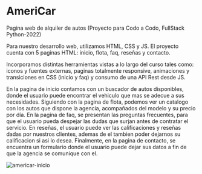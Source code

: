 # AmeriCar
Pagina web de alquiler de autos (Proyecto para Codo a Codo, FullStack Python-2022)


Para nuestro desarrollo web, utilizamos HTML, CSS y JS. El proyecto cuenta con 5 paginas HTML: inicio, flota, faq, reseñas y contacto.

Incorporamos distintas herramientas vistas a lo largo del curso tales como: iconos y fuentes externas, paginas totalmente responsive, animaciones y transiciones en CSS (inicio y faq) y consumo de una API Rest desde JS.

En la pagina de inicio contamos con un buscador de autos disponibles, donde el usuario puede encontrar el vehiculo que mas se adecue a sus necesidades.
Siguiendo con la pagina de flota, podemos ver un catalogo con los autos que dispone la agencia, acompañados del modelo y su precio por día.
En la pagina de faq, se presentan las preguntas frecuentes, para que el usuario pueda despejar las dudas que surjan antes de contratar el servicio.
En reseñas, el usuario puede ver las calificaciones y reseñas dadas por nuestros clientes, ademas de el tambien poder dejarnos su calificacion si asi lo desea.
Finalmente, en la pagina de contacto, se encuentra un formulario donde el usuario puede dejar sus datos a fin de que la agencia se comunique con el.

![americar-inicio](https://user-images.githubusercontent.com/115589656/197308163-5d6aea55-ce91-4345-a6ee-95c22cd9ae02.png)
